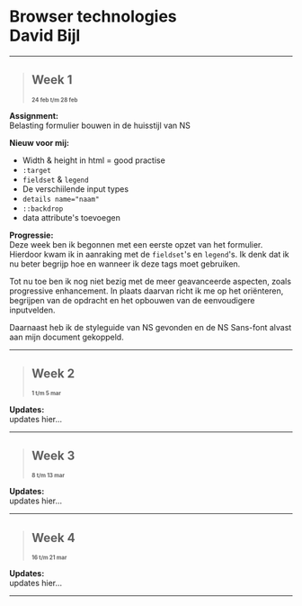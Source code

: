 # Browser technologies <br> David Bijl

---

> ## Week 1
> **<sub><sup>24 feb t/m 28 feb</sup></sub>**

**Assignment:** <br>Belasting formulier bouwen in de huisstijl van NS

**Nieuw voor mij:** <br>
<ul>
<li>Width & height in html = good practise</li>
<li><code>:target</code></li>
<li><code>fieldset</code> & <code>legend</code></li>
<li>De verschiilende input types</li>
<li><code>details name="naam"</code></li>
<li><code>::backdrop</code></li>
<li>data attribute's toevoegen</li>
</ul>

**Progressie:** <br>
Deze week ben ik begonnen met een eerste opzet van het formulier. Hierdoor kwam ik in aanraking met de <code>fieldset</code>'s en <code>legend</code>'s. Ik denk dat ik nu beter begrijp hoe en wanneer ik deze tags moet gebruiken.

Tot nu toe ben ik nog niet bezig met de meer geavanceerde aspecten, zoals progressive enhancement. In plaats daarvan richt ik me op het oriënteren, begrijpen van de opdracht en het opbouwen van de eenvoudigere inputvelden.

Daarnaast heb ik de styleguide van NS gevonden en de NS Sans-font alvast aan mijn document gekoppeld.

---

> ## Week 2
> **<sub><sup>1 t/m 5 mar</sup></sub>**

**Updates:** <br>updates hier...

---

> ## Week 3
> **<sub><sup>8 t/m 13 mar</sup></sub>**

**Updates:** <br>updates hier...

---

> ## Week 4
> **<sub><sup>16 t/m 21 mar</sup></sub>**

**Updates:** <br>updates hier...

---